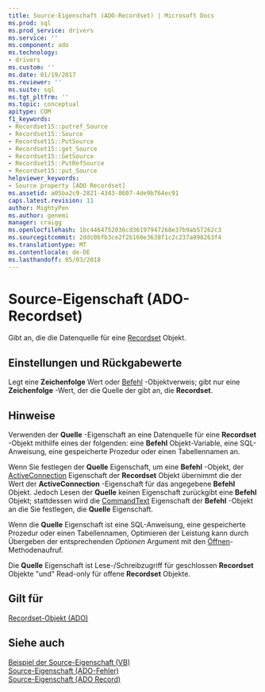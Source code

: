```yaml
---
title: Source-Eigenschaft (ADO-Recordset) | Microsoft Docs
ms.prod: sql
ms.prod_service: drivers
ms.service: ''
ms.component: ado
ms.technology:
- drivers
ms.custom: ''
ms.date: 01/19/2017
ms.reviewer: ''
ms.suite: sql
ms.tgt_pltfrm: ''
ms.topic: conceptual
apitype: COM
f1_keywords:
- Recordset15::putref_Source
- Recordset15::Source
- Recordset15::PutSource
- Recordset15::get_Source
- Recordset15::GetSource
- Recordset15::PutRefSource
- Recordset15::put_Source
helpviewer_keywords:
- Source property [ADO Recordset]
ms.assetid: a05ba2c9-2821-4343-8607-4de9b764ec91
caps.latest.revision: 11
author: MightyPen
ms.author: genemi
manager: craigg
ms.openlocfilehash: 1bc4464752036cd36197947268e37b9ab57262c3
ms.sourcegitcommit: 2ddc0bfb3ce2f2b160e3638f1c2c237a898263f4
ms.translationtype: MT
ms.contentlocale: de-DE
ms.lasthandoff: 05/03/2018
---
```

# <a name="source-property-ado-recordset"></a>Source-Eigenschaft (ADO-Recordset)
Gibt an, die die Datenquelle für eine [Recordset](../../../ado/reference/ado-api/recordset-object-ado.md) Objekt.  
  
## <a name="settings-and-return-values"></a>Einstellungen und Rückgabewerte  
 Legt eine **Zeichenfolge** Wert oder [Befehl](../../../ado/reference/ado-api/command-object-ado.md) -Objektverweis; gibt nur eine **Zeichenfolge** -Wert, der die Quelle der gibt an, die **Recordset**.  
  
## <a name="remarks"></a>Hinweise  
 Verwenden der **Quelle** -Eigenschaft an eine Datenquelle für eine **Recordset** -Objekt mithilfe eines der folgenden: eine **Befehl** Objekt-Variable, eine SQL-Anweisung, eine gespeicherte Prozedur oder einen Tabellennamen an.  
  
 Wenn Sie festlegen der **Quelle** Eigenschaft, um eine **Befehl** -Objekt, der [ActiveConnection](../../../ado/reference/ado-api/activeconnection-property-ado.md) Eigenschaft der **Recordset** Objekt übernimmt die der Wert der **ActiveConnection** -Eigenschaft für das angegebene **Befehl** Objekt. Jedoch Lesen der **Quelle** keinen Eigenschaft zurückgibt eine **Befehl** Objekt; stattdessen wird die [CommandText](../../../ado/reference/ado-api/commandtext-property-ado.md) Eigenschaft der **Befehl** -Objekt an die Sie festlegen, die **Quelle** Eigenschaft.  
  
 Wenn die **Quelle** Eigenschaft ist eine SQL-Anweisung, eine gespeicherte Prozedur oder einen Tabellennamen, Optimieren der Leistung kann durch Übergeben der entsprechenden *Optionen* Argument mit den [Öffnen](../../../ado/reference/ado-api/open-method-ado-recordset.md)-Methodenaufruf.  
  
 Die **Quelle** Eigenschaft ist Lese-/Schreibzugriff für geschlossen **Recordset** Objekte "und" Read-only für offene **Recordset** Objekte.  
  
## <a name="applies-to"></a>Gilt für  
 [Recordset-Objekt (ADO)](../../../ado/reference/ado-api/recordset-object-ado.md)  
  
## <a name="see-also"></a>Siehe auch  
 [Beispiel der Source-Eigenschaft (VB)](../../../ado/reference/ado-api/source-property-example-vb.md)   
 [Source-Eigenschaft (ADO-Fehler)](../../../ado/reference/ado-api/source-property-ado-error.md)   
 [Source-Eigenschaft (ADO Record)](../../../ado/reference/ado-api/source-property-ado-record.md)
